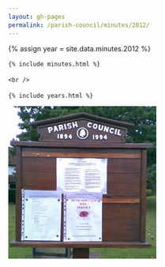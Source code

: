 ```yaml
---
layout: gh-pages
permalink: /parish-council/minutes/2012/
---
```


<div class="panelLeft">
	{% assign year = site.data.minutes.2012 %}

	{% include minutes.html %}

	<br />

	{% include years.html %}
</div>

<div class="panelLeft">
	<img src="/common/image/noticeBoard.jpg" alt="Notice Board" width="300" height="309" />
</div>